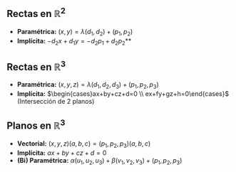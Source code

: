 ## Rectas en $\mathbb{R}^2$

- **Paramétrica:** $(x,y)=\lambda(d_1,d_2)+(p_1,p_2)$
- **Implícita:** $-d_2x + d_1y = -d_2p_1 + d_2p_2$**

## Rectas en $\mathbb{R}^3$

- **Paramétrica:** $(x,y,z)=\lambda(d_1,d_2,d_3)+(p_1,p_2,p_3)$
- **Implícita:** $\begin{cases}ax+by+cz+d=0 \\ ex+fy+gz+h=0\end{cases}$ (Intersección de 2 planos)

## Planos en $\mathbb{R}^3$

- **Vectorial:** $(x,y,z)(a,b,c)=(p_1,p_2,p_3)(a,b,c)$
- **Implícita:** $ax+by+cz+d=0$
- **(Bi) Paramétrica:** $\alpha(u_1,u_2,u_3)+\beta(v_1,v_2,v_3)+(p_1,p_2,p_3)$
